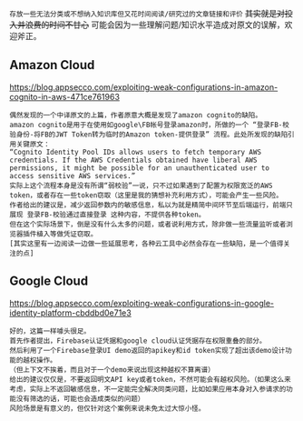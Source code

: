 `存放一些无法分类或不想纳入知识库但又花时间阅读/研究过的文章链接和评价`
~~其实就是对投入并浪费的时间不甘心~~
可能会因为一些理解问题/知识水平造成对原文的误解，欢迎斧正。

## Amazon Cloud

https://blog.appsecco.com/exploiting-weak-configurations-in-amazon-cognito-in-aws-471ce761963
```
偶然发现的一个中译原文的上篇，作者原意大概是发现了amazon cognito的缺陷。
amazon cognito是用于在使用如google\FB帐号登录amazon时，所做的一个 “登录FB-校验身份-将FB的JWT Token转为临时的Amazon token-提供登录” 流程。此处所发现的缺陷引用关键原文：
“Cognito Identity Pool IDs allows users to fetch temporary AWS credentials. If the AWS Credentials obtained have liberal AWS permissions, it might be possible for an unauthenticated user to access sensitive AWS services.”
实际上这个流程本身是没有所谓“弱校验”一说，只不过如果遇到了配置为权限宽泛的AWS token，或者存在一些token窃取（这里是我的猜想补充利用方式），可能会产生一些风险。
作者给出的建议是，减少返回参数内的敏感信息，私以为就是精简中间环节至后端运行，前端只展现 登录FB-校验通过直接登录 这种内容，不提供各种token。
但在这个实际场景下，倒是没有什么太多的问题，或者说利用方式，除非做一些流量监听或者浏览器插件植入等做凭证窃取。
[其实这里有一边阅读一边做一些延展思考，各种云工具中必然会存在一些缺陷，是一个值得关注的点]
```
## Google Cloud

https://blog.appsecco.com/exploiting-weak-configurations-in-google-identity-platform-cbddbd0e71e3
```
好的，这篇一样噱头很足。
首先作者提出，Firebase认证凭据和google cloud认证凭据存在权限重叠的部分。
然后利用了一个Firebase登录UI demo返回的apikey和id token实现了超出该demo设计功能的越权操作。
（但上下文不挨着，而且对于一个demo来说出现这种越权不算离谱）
给出的建议仅仅是，不要返回明文API key或者token，不然可能会有越权风险。（如果这么来考虑，实际上不返回敏感信息，不一定能完全解决同类问题，比如如果应用本身对入参请求的功能没有筛选的话，可能也会造成类似的问题）
风险场景是有意义的，但仅针对这个案例来说未免太过大惊小怪。
```
